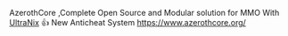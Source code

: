 AzerothCore ,Complete Open Source and Modular solution for MMO With [UltraNix](https://github.com/UltraNix) :+1: New Anticheat System
https://www.azerothcore.org/
